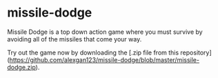 # missile-dodge
Missile Dodge is a top down action game where you must survive by avoiding all of the missiles that come your way.

Try out the game now by downloading the [.zip file from this repository] (https://github.com/alexgan123/missile-dodge/blob/master/missile-dodge.zip).

